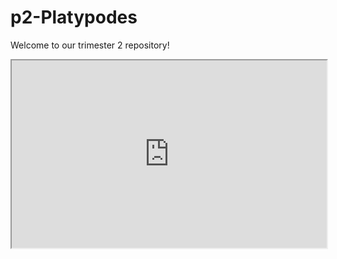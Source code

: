 # p2-Platypodes
Welcome to our trimester 2 repository!
<iframe
  src="https://codepen.io/team/codepen/embed/preview/PNaGbb"
  style="width:100%; height:300px;"
></iframe>
